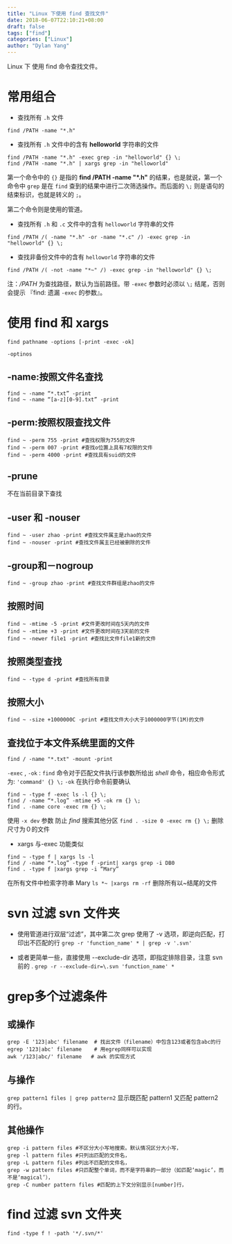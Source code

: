 ```yaml
---
title: "Linux 下使用 find 查找文件"
date: 2018-06-07T22:10:21+08:00
draft: false
tags: ["find"]
categories: ["Linux"]
author: "Dylan Yang"
---
```


Linux 下 使用 find 命令查找文件。
<!--more-->

# 常用组合

- 查找所有 `.h` 文件

``` shell
find /PATH -name "*.h"
```

- 查找所有 `.h` 文件中的含有 **helloworld** 字符串的文件

``` shell
find /PATH -name "*.h" -exec grep -in "helloworld" {} \;
find /PATH -name "*.h" | xargs grep -in "helloworld"
```

第一个命令中的 `{}` 是指的 **find /PATH -name "*.h"** 的结果，也是就说，第一个命令中 `grep` 是在 `find` 查到的结果中进行二次筛选操作。而后面的 `\;` 则是语句的结束标识，也就是转义的 `;`。

第二个命令则是使用的管道。

- 查找所有 `.h` 和 `.c` 文件中的含有 `helloworld` 字符串的文件

``` shell
find /PATH /( -name "*.h" -or -name "*.c" /) -exec grep -in "helloworld" {} \;
```

- 查找非备份文件中的含有 `helloworld` 字符串的文件

```shell
find /PATH /( -not -name "*~" /) -exec grep -in "helloworld" {} \;
```

注：*/PATH* 为查找路径，默认为当前路径。带 `-exec` 参数时必须以 `\;` 结尾，否则会提示 『find: 遗漏 `-exec` 的参数』。

 
# 使用 find 和 xargs

`find pathname -options [-print -exec -ok]`

`-optinos`

## -name:按照文件名查找

```shell
find ~ -name “*.txt” -print
find ~ -name “[a-z][0-9].txt” -print
```

## -perm:按照权限查找文件
```shell
find ~ -perm 755 -print #查找权限为755的文件
find ~ -perm 007 -print #查找o位置上具有7权限的文件
find ~ -perm 4000 -print #查找具有suid的文件
```

## -prune
不在当前目录下查找

## -user 和 -nouser

```shell
find ~ -user zhao -print #查找文件属主是zhao的文件
find ~ -nouser -print #查找文件属主已经被删除的文件
```

## -group和－nogroup

```shell
find ~ -group zhao -print #查找文件群组是zhao的文件
```

## 按照时间

```shell
find ~ -mtime -5 -print #文件更改时间在5天内的文件
find ~ -mtime +3 -print #文件更改时间在3天前的文件
find ~ -newer file1 -print #查找比文件file1新的文件
```

## 按照类型查找

```shell
find ~ -type d -print #查找所有目录
```

## 按照大小

```shell
find ~ -size +1000000C -print #查找文件大小大于1000000字节(1M)的文件
```

## 查找位于本文件系统里面的文件

```shell
find / -name "*.txt" -mount -print
```

`-exec` , `-ok` : `find` 命令对于匹配文件执行该参数所给出 *shell* 命令，相应命令形式为: `'command' {} \;`
`-ok` 在执行命令前要确认

```shell
find ~ -type f -exec ls -l {} \;
find / -name “*.log” -mtime +5 -ok rm {} \;
find . -name core -exec rm {} \;
```

使用 `-x dev` 参数
防止 *find* 搜索其他分区
`find . -size 0 -exec rm {} \;` 删除尺寸为０的文件

- xargs 与-exec 功能类似
```shell
find ~ -type f | xargs ls -l
find / -name “*.log” -type f -print| xargs grep -i DB0
find . -type f |xargs grep -i “Mary”
```

在所有文件中检索字符串 Mary `ls *~ |xargs rm -rf` 删除所有以~结尾的文件

 
# svn 过滤 svn 文件夹

 
- 使用管道进行双层“过滤”，其中第二次 grep 使用了 -v 选项，即逆向匹配，打印出不匹配的行
`grep -r 'function_name' * | grep -v '.svn'`
 
- 或者更简单一些，直接使用 --exclude-dir 选项，即指定排除目录，注意 svn 前的 \.
`grep -r --exclude-dir=\.svn 'function_name' * `

# grep多个过滤条件

## 或操作

```shell
grep -E '123|abc' filename  # 找出文件（filename）中包含123或者包含abc的行
egrep '123|abc' filename    # 用egrep同样可以实现
awk '/123|abc/' filename   # awk 的实现方式
```

## 与操作

`grep pattern1 files | grep pattern2` 显示既匹配 pattern1 又匹配 pattern2 的行。

 

## 其他操作

```shell
grep -i pattern files #不区分大小写地搜索。默认情况区分大小写，
grep -l pattern files #只列出匹配的文件名，
grep -L pattern files #列出不匹配的文件名，
grep -w pattern files #只匹配整个单词，而不是字符串的一部分（如匹配‘magic’，而不是‘magical’），
grep -C number pattern files #匹配的上下文分别显示[number]行，
```
 
# find 过滤 svn 文件夹

`find -type f ! -path '*/.svn/*'`